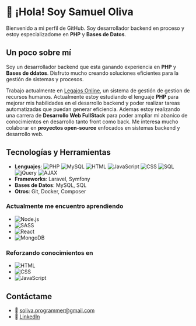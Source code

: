 # 👋 ¡Hola! Soy Samuel Oliva

Bienvenido a mi perfil de GitHub. Soy desarrollador backend en proceso y estoy especializadome en **PHP** y **Bases de Datos**.

## Un poco sobre mí
Soy un desarrollador backend que esta ganando experiencia en **PHP** y **Bases de ddatos**. Disfruto mucho creando soluciones eficientes para la gestión de sistemas y procesos.

Trabajo actualmente en [Legajos Online](https://legajosonline.com), un sistema de gestión de gestion de recursos humanos.
Actualmente estoy estudiando el lenguaje **PHP** para mejorar mis habilidades en el desarrollo backend y poder realizar tareas automatizadas que puedan generar eficiencia.
Ademas estoy realizando una carrera de **Desarrollo Web FullStack** para poder ampliar mi abanico de conocimientos en desarrollo tanto front como back.
Me interesa mucho colaborar en **proyectos open-source** enfocados en sistemas backend y desarrollo web.

## Tecnologías y Herramientas
- **Lenguajes**: ![PHP](https://img.shields.io/badge/-PHP-777BB4?style=flat&logo=php&logoColor=white) ![MySQL](https://img.shields.io/badge/-MySQL-4479A1?style=flat&logo=mysql&logoColor=white) ![HTML](https://img.shields.io/badge/-HTML5-E34F26?style=flat&logo=html5&logoColor=white) ![JavaScript](https://img.shields.io/badge/-JavaScript-F7DF1E?style=flat&logo=javascript&logoColor=black) ![CSS](https://img.shields.io/badge/-CSS3-1572B6?style=flat&logo=css3&logoColor=white) ![SQL](https://img.shields.io/badge/-SQL-003B57?style=flat&logo=database&logoColor=white) ![jQuery](https://img.shields.io/badge/-jQuery-0769AD?style=flat&logo=jquery&logoColor=white) ![AJAX](https://img.shields.io/badge/-AJAX-008080?style=flat)
- **Frameworks**: Laravel, Symfony
- **Bases de Datos**: MySQL, SQL
- **Otros**: Git, Docker, Composer

### Actualmente me encuentro aprendiendo
- ![Node.js](https://img.shields.io/badge/-Node.js-339933?style=flat&logo=node.js&logoColor=white)
- ![SASS](https://img.shields.io/badge/-SASS-CC6699?style=flat&logo=sass&logoColor=white)
- ![React](https://img.shields.io/badge/-React-61DAFB?style=flat&logo=react&logoColor=black)
- ![MongoDB](https://img.shields.io/badge/-MongoDB-47A248?style=flat&logo=mongodb&logoColor=white)

### Reforzando conocimientos en 
-  ![HTML](https://img.shields.io/badge/-HTML5-E34F26?style=flat&logo=html5&logoColor=white)
-   ![CSS](https://img.shields.io/badge/-CSS3-1572B6?style=flat&logo=css3&logoColor=white)
-   ![JavaScript](https://img.shields.io/badge/-JavaScript-F7DF1E?style=flat&logo=javascript&logoColor=black)

## Contáctame
- 📧 [soliva.programmer@gmail.com](mailto:soliva.programmer@gmail.com)
- 💼 [LinkedIn](https://www.linkedin.com/in/samueloliva)


<!---
soliva-dev/soliva-dev is a ✨ special ✨ repository because its `README.md` (this file) appears on your GitHub profile.
You can click the Preview link to take a look at your changes.
--->
